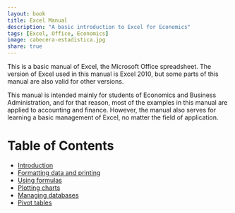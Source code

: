 ```yaml
---
layout: book
title: Excel Manual
description: "A basic introduction to Excel for Economics"
tags: [Excel, Office, Economics]
image: cabecera-estadistica.jpg
share: true
---
```


This is a basic manual of Excel, the Microsoft Office spreadsheet. The version of Excel used in this manual is Excel 2010, but some parts of this manual are also valid for other versions. 

This manual is intended mainly for students of Economics and Business Administration, and for that reason, most of the examples in this manual are applied to accounting and finance. However, the manual also serves for learning a basic management of Excel, no matter the field of application.

Table of Contents
====================

- [Introduction](/office/excel/manual/introduction.html)
- [Formatting data and printing](/office/excel/manual/formatting.html)
- [Using formulas](/office/excel/manual/formulas.html)
- [Plotting charts](/office/excel/manual/charts.html)
- [Managing databases](/office/excel/manual/databases.html)
- [Pivot tables](/office/excel/manual/pivot_tables.html)
